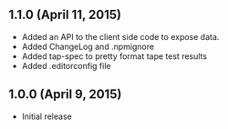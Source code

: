 ## 1.1.0 (April 11, 2015)

* Added an API to the client side code to expose data.
* Added ChangeLog and .npmignore
* Added tap-spec to pretty format tape test results
* Added .editorconfig file

## 1.0.0 (April 9, 2015)

* Initial release
